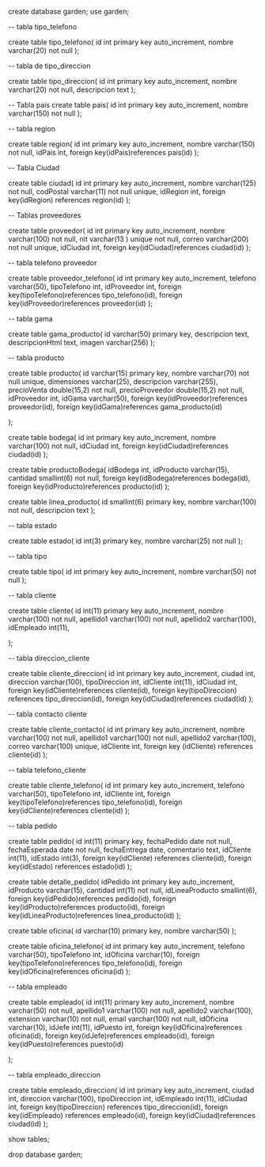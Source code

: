 create database garden;
use garden;

-- tabla tipo_telefono

create table tipo_telefono(
id int primary key auto_increment,
nombre varchar(20) not null
);



-- tabla de tipo_direccion

create table tipo_direccion(
id int primary key auto_increment,
nombre varchar(20) not null,
descripcion text
);

-- Tabla pais
create table pais(
id int primary key auto_increment,
nombre varchar(150) not null
);


-- tabla region

create table region(
id int primary key auto_increment,
nombre varchar(150) not null,
idPais int,
foreign key(idPais)references pais(id)
);

-- Tabla Ciudad

create table ciudad(
id int primary key auto_increment,
nombre varchar(125) not null,
codPostal varchar(11) not null unique,
idRegion int,
foreign key(idRegion) references region(id)
);

-- Tablas proveedores

create table proveedor(
id int primary key auto_increment,
nombre varchar(100) not null,
nit varchar(13 ) unique not null,
correo varchar(200) not null unique,
idCiudad int,
foreign key(idCiudad)references ciudad(id)
);

-- tabla telefono proveedor

create table proveedor_telefono(
id int primary key auto_increment,
telefono varchar(50),
tipoTelefono int,
idProveedor int,
foreign key(tipoTelefono)references tipo_telefono(id),
foreign key(idProveedor)references proveedor(id)
);

-- tabla gama

create table gama_producto(
id varchar(50) primary key,
descripcion text,
descripcionHtml text,
imagen varchar(256)
);


-- tabla producto

create table producto(
id varchar(15) primary key,
nombre varchar(70) not null unique,
dimensiones varchar(25),
descripcion varchar(255),
precioVenta double(15,2) not null,
precioProveedor double(15,2) not null,
idProveedor int,
idGama varchar(50),
foreign key(idProveedor)references proveedor(id),
foreign key(idGama)references gama_producto(id)

);

create table bodega(
id int primary key auto_increment,
nombre varchar(100) not null,
idCiudad int,
foreign key(idCiudad)references ciudad(id)
);

create table productoBodega(
idBodega int,
idProducto varchar(15),
cantidad smallint(6) not null,
foreign key(idBodega)references bodega(id),
foreign key(idProducto)references producto(id)
);

create table linea_producto(
id smallint(6) primary key,
nombre varchar(100) not null,
descripcion text
);

-- tabla estado

create table estado(
id int(3) primary key,
nombre varchar(25) not null
);


-- tabla tipo

create table tipo(
id int primary key auto_increment,
nombre varchar(50) not null
);









-- tabla cliente



create table cliente(
id int(11) primary key auto_increment,
nombre varchar(100) not null,
apellido1 varchar(100) not null,
apellido2 varchar(100),
idEmpleado int(11),




);

-- tabla direccion_cliente

create table cliente_direccion(
id int primary key auto_increment,
ciudad int,
direccion varchar(100),
tipoDireccion int,
idCliente int(11),
idCiudad int,
foreign key(idCliente)references cliente(id),
foreign key(tipoDireccion) references tipo_direccion(id),
foreign key(idCiudad)references ciudad(id)
);

-- tabla contacto cliente

create table cliente_contacto(
id int primary key auto_increment,
nombre varchar(100) not null,
apellido1 varchar(100) not null,
apellido2 varchar(100),
correo varchar(100) unique,
idCliente int,
foreign key (idCliente) references cliente(id)
);

-- tabla telefono_cliente

create table cliente_telefono(
id int primary key auto_increment,
telefono varchar(50),
tipoTelefono int,
idCliente int,
foreign key(tipoTelefono)references tipo_telefono(id),
foreign key(idCliente)references cliente(id)
);

-- tabla pedido

create table pedido(
id int(11) primary key,
fechaPedido date not null,
fechaEsperada date not null,
fechaEntrega date,
comentario text,
idCliente int(11),
idEstado int(3),
foreign key(idCliente) references cliente(id),
foreign key(idEstado) references estado(id)
);

create table detalle_pedido(
idPedido int primary key auto_increment,
idProducto varchar(15),
cantidad int(11) not null,
idLineaProducto smallint(6),
foreign key(idPedido)references pedido(id),
foreign key(idProducto)references producto(id),
foreign key(idLineaProducto)references linea_producto(id)
);

create table oficina(
id varchar(10) primary key,
nombre varchar(50)
);

create table oficina_telefono(
id int primary key auto_increment,
telefono varchar(50),
tipoTelefono int,
idOficina varchar(10),
foreign key(tipoTelefono)references tipo_telefono(id),
foreign key(idOficina)references oficina(id)
);

-- tabla empleado

create table empleado(
id int(11) primary key auto_increment,
nombre varchar(50) not null,
apellido1 varchar(100) not null,
apellido2 varchar(100),
extension varchar(10) not null,
email varchar(100) not null,
idOficina varchar(10),
idJefe int(11),
idPuesto int,
foreign key(idOficina)references oficina(id),
foreign key(idJefe)references empleado(id),
foreign key(idPuesto)references puesto(id)

);

-- tabla empleado_direccion

create table empleado_direccion(
id int primary key auto_increment,
ciudad int,
direccion varchar(100),
tipoDireccion int,
idEmpleado int(11),
idCiudad int,
foreign key(tipoDireccion) references tipo_direccion(id),
foreign key(idEmpleado) references empleado(id),
foreign key(idCiudad)references ciudad(id)
);


show tables;

drop database garden;


